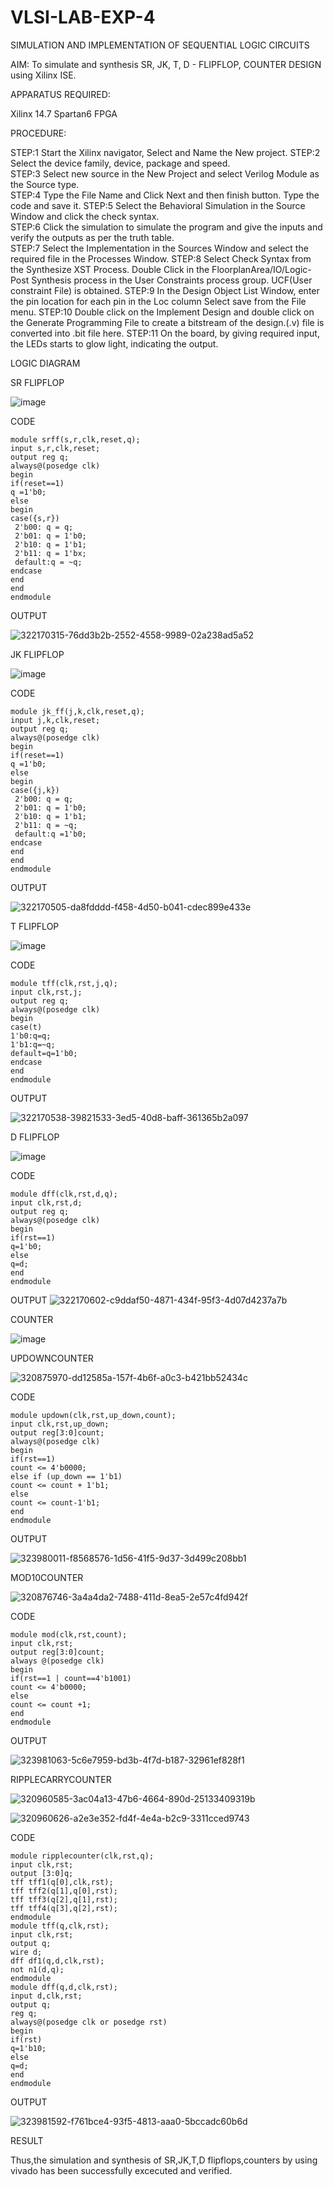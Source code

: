 # VLSI-LAB-EXP-4
SIMULATION AND IMPLEMENTATION OF SEQUENTIAL LOGIC CIRCUITS

AIM: 
 To simulate and synthesis SR, JK, T, D - FLIPFLOP, COUNTER DESIGN using Xilinx ISE.

APPARATUS REQUIRED:

Xilinx 14.7
Spartan6 FPGA

PROCEDURE:

STEP:1  Start  the Xilinx navigator, Select and Name the New project.
STEP:2  Select the device family, device, package and speed.       
STEP:3  Select new source in the New Project and select Verilog Module as the Source type.                       
STEP:4  Type the File Name and Click Next and then finish button. Type the code and save it.
STEP:5  Select the Behavioral Simulation in the Source Window and click the check syntax.                       
STEP:6  Click the simulation to simulate the program and  give the inputs and verify the outputs as per the truth table.               
STEP:7  Select the Implementation in the Sources Window and select the required file in the Processes Window.
STEP:8  Select Check Syntax from the Synthesize  XST Process. Double Click in the  FloorplanArea/IO/Logic-Post Synthesis process in the User Constraints process group. UCF(User constraint File) is obtained. 
STEP:9  In the Design Object List Window, enter the pin location for each pin in the Loc column Select save from the File menu.
STEP:10 Double click on the Implement Design and double click on the Generate Programming File to create a bitstream of the design.(.v) file is converted into .bit file here.
STEP:11  On the board, by giving required input, the LEDs starts to glow light, indicating the output.

LOGIC DIAGRAM

SR FLIPFLOP

![image](https://github.com/navaneethans/VLSI-LAB-EXP-4/assets/6987778/77fb7f38-5649-4778-a987-8468df9ea3c3)

CODE
```
module srff(s,r,clk,reset,q);
input s,r,clk,reset;
output reg q;
always@(posedge clk)
begin
if(reset==1)
q =1'b0;
else 
begin
case({s,r})
 2'b00: q = q;
 2'b01: q = 1'b0;
 2'b10: q = 1'b1;
 2'b11: q = 1'bx;
 default:q = ~q;
endcase
end 
end
endmodule
```
OUTPUT

![322170315-76dd3b2b-2552-4558-9989-02a238ad5a52](https://github.com/naveenkumar0404/VLSI-LAB-EXP-04/assets/127510390/dfe87063-e285-4985-b482-9637df3ae56d)


JK FLIPFLOP

![image](https://github.com/navaneethans/VLSI-LAB-EXP-4/assets/6987778/1510e030-4ddc-42b1-88ce-d00f6f0dc7e6)

CODE

```
module jk_ff(j,k,clk,reset,q);
input j,k,clk,reset;
output reg q;
always@(posedge clk)
begin
if(reset==1)
q =1'b0;
else 
begin
case({j,k})
 2'b00: q = q;
 2'b01: q = 1'b0;
 2'b10: q = 1'b1;
 2'b11: q = ~q;
 default:q =1'b0;
endcase
end 
end
endmodule
```

OUTPUT

![322170505-da8fdddd-f458-4d50-b041-cdec899e433e](https://github.com/naveenkumar0404/VLSI-LAB-EXP-04/assets/127510390/754d6a7b-3888-4fb7-acf0-ae0680dfa1f2)


T FLIPFLOP

![image](https://github.com/navaneethans/VLSI-LAB-EXP-4/assets/6987778/7a020379-efb1-4104-85ee-439d660baa08)

CODE

```
module tff(clk,rst,j,q);
input clk,rst,j;
output reg q;
always@(posedge clk)
begin
case(t)
1'b0:q=q;
1'b1:q=~q;
default=q=1'b0;
endcase
end
endmodule
```
OUTPUT

![322170538-39821533-3ed5-40d8-baff-361365b2a097](https://github.com/naveenkumar0404/VLSI-LAB-EXP-04/assets/127510390/91412bd9-30d7-4c37-b6ed-64c61489f9b1)


D FLIPFLOP

![image](https://github.com/navaneethans/VLSI-LAB-EXP-4/assets/6987778/dda843c5-f0a0-4b51-93a2-eaa4b7fa8aa0)

CODE

```
module dff(clk,rst,d,q);
input clk,rst,d;
output reg q;
always@(posedge clk)
begin
if(rst==1)
q=1'b0;
else
q=d;
end
endmodule
```
OUTPUT
![322170602-c9ddaf50-4871-434f-95f3-4d07d4237a7b](https://github.com/naveenkumar0404/VLSI-LAB-EXP-04/assets/127510390/dd3396d0-affa-4f7f-aa6b-3ea824d7b564)




COUNTER

![image](https://github.com/navaneethans/VLSI-LAB-EXP-4/assets/6987778/a1fc5f68-aafb-49a1-93d2-779529f525fa)

UPDOWNCOUNTER

![320875970-dd12585a-157f-4b6f-a0c3-b421bb52434c](https://github.com/naveenkumar0404/VLSI-LAB-EXP-04/assets/127510390/20920312-1c6e-40e3-984c-2af75b726b5f)


CODE
```
module updown(clk,rst,up_down,count);
input clk,rst,up_down;
output reg[3:0]count;
always@(posedge clk)
begin
if(rst==1)
count <= 4'b0000;
else if (up_down == 1'b1)
count <= count + 1'b1;
else
count <= count-1'b1;
end
endmodule
```

OUTPUT

![323980011-f8568576-1d56-41f5-9d37-3d499c208bb1](https://github.com/naveenkumar0404/VLSI-LAB-EXP-04/assets/127510390/08d84db9-7847-4a03-a915-1fad58ce7f0f)

MOD10COUNTER

![320876746-3a4a4da2-7488-411d-8ea5-2e57c4fd942f](https://github.com/naveenkumar0404/VLSI-LAB-EXP-04/assets/127510390/1f38505d-d423-4ec0-a7f4-6fc881ab5304)


CODE
```
module mod(clk,rst,count);
input clk,rst;
output reg[3:0]count;
always @(posedge clk)
begin
if(rst==1 | count==4'b1001)
count <= 4'b0000;
else
count <= count +1;
end
endmodule
```

OUTPUT

![323981063-5c6e7959-bd3b-4f7d-b187-32961ef828f1](https://github.com/naveenkumar0404/VLSI-LAB-EXP-04/assets/127510390/1421c91c-e4f6-4602-babc-0e1a33af170e)

RIPPLECARRYCOUNTER

![320960585-3ac04a13-47b6-4664-890d-25133409319b](https://github.com/naveenkumar0404/VLSI-LAB-EXP-04/assets/127510390/0edfd64b-91fc-42ff-a937-e240a330e1f4)

![320960626-a2e3e352-fd4f-4e4a-b2c9-3311cced9743](https://github.com/naveenkumar0404/VLSI-LAB-EXP-04/assets/127510390/6b447aaa-5950-4e92-bfdd-28a575502a40)

CODE
```
module ripplecounter(clk,rst,q);
input clk,rst;
output [3:0]q;
tff tff1(q[0],clk,rst);
tff tff2(q[1],q[0],rst);
tff tff3(q[2],q[1],rst);
tff tff4(q[3],q[2],rst);
endmodule
module tff(q,clk,rst);
input clk,rst;
output q;
wire d;
dff df1(q,d,clk,rst);
not n1(d,q);
endmodule
module dff(q,d,clk,rst);
input d,clk,rst;
output q;
reg q;
always@(posedge clk or posedge rst)
begin
if(rst)
q=1'b10;
else
q=d;
end
endmodule
```

OUTPUT

![323981592-f761bce4-93f5-4813-aaa0-5bccadc60b6d](https://github.com/naveenkumar0404/VLSI-LAB-EXP-04/assets/127510390/37082f54-7855-4759-a7db-f594fe352043)

RESULT

Thus,the simulation and synthesis of SR,JK,T,D flipflops,counters by using vivado has been successfully excecuted and verified.

